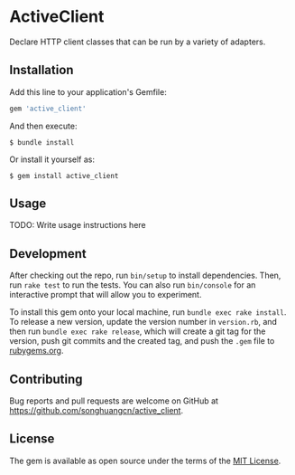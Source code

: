 # ActiveClient

Declare HTTP client classes that can be run by a variety of adapters.

## Installation

Add this line to your application's Gemfile:

```ruby
gem 'active_client'
```

And then execute:

    $ bundle install

Or install it yourself as:

    $ gem install active_client

## Usage

TODO: Write usage instructions here

## Development

After checking out the repo, run `bin/setup` to install dependencies. Then, run `rake test` to run the tests. You can also run `bin/console` for an interactive prompt that will allow you to experiment.

To install this gem onto your local machine, run `bundle exec rake install`. To release a new version, update the version number in `version.rb`, and then run `bundle exec rake release`, which will create a git tag for the version, push git commits and the created tag, and push the `.gem` file to [rubygems.org](https://rubygems.org).

## Contributing

Bug reports and pull requests are welcome on GitHub at https://github.com/songhuangcn/active_client.

## License

The gem is available as open source under the terms of the [MIT License](https://opensource.org/licenses/MIT).
